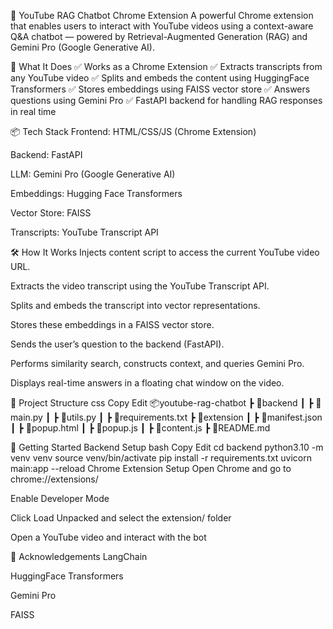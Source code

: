 🚀 YouTube RAG Chatbot Chrome Extension
A powerful Chrome extension that enables users to interact with YouTube videos using a context-aware Q&A chatbot — powered by Retrieval-Augmented Generation (RAG) and Gemini Pro (Google Generative AI).


🧠 What It Does
✅ Works as a Chrome Extension
✅ Extracts transcripts from any YouTube video
✅ Splits and embeds the content using HuggingFace Transformers
✅ Stores embeddings using FAISS vector store
✅ Answers questions using Gemini Pro
✅ FastAPI backend for handling RAG responses in real time

📦 Tech Stack
Frontend: HTML/CSS/JS (Chrome Extension)

Backend: FastAPI

LLM: Gemini Pro (Google Generative AI)

Embeddings: Hugging Face Transformers

Vector Store: FAISS

Transcripts: YouTube Transcript API

🛠️ How It Works
Injects content script to access the current YouTube video URL.

Extracts the video transcript using the YouTube Transcript API.

Splits and embeds the transcript into vector representations.

Stores these embeddings in a FAISS vector store.

Sends the user’s question to the backend (FastAPI).

Performs similarity search, constructs context, and queries Gemini Pro.

Displays real-time answers in a floating chat window on the video.

📁 Project Structure
css
Copy
Edit
📦youtube-rag-chatbot
 ┣ 📂backend
 ┃ ┣ 📜main.py
 ┃ ┣ 📜utils.py
 ┃ ┣ 📜requirements.txt
 ┣ 📂extension
 ┃ ┣ 📜manifest.json
 ┃ ┣ 📜popup.html
 ┃ ┣ 📜popup.js
 ┃ ┣ 📜content.js
 ┣ 📜README.md

🚀 Getting Started
Backend Setup
bash
Copy
Edit
cd backend
python3.10 -m venv venv
source venv/bin/activate
pip install -r requirements.txt
uvicorn main:app --reload
Chrome Extension Setup
Open Chrome and go to chrome://extensions/

Enable Developer Mode

Click Load Unpacked and select the extension/ folder

Open a YouTube video and interact with the bot

🙌 Acknowledgements
LangChain

HuggingFace Transformers

Gemini Pro

FAISS
